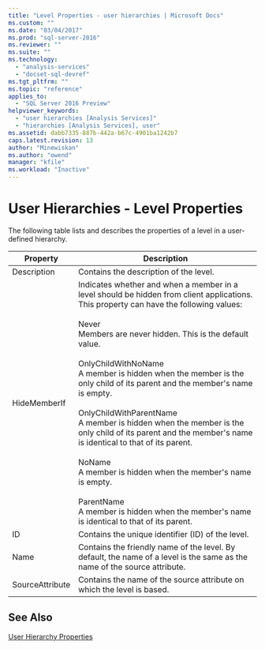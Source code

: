 ```yaml
---
title: "Level Properties - user hierarchies | Microsoft Docs"
ms.custom: ""
ms.date: "03/04/2017"
ms.prod: "sql-server-2016"
ms.reviewer: ""
ms.suite: ""
ms.technology: 
  - "analysis-services"
  - "docset-sql-devref"
ms.tgt_pltfrm: ""
ms.topic: "reference"
applies_to: 
  - "SQL Server 2016 Preview"
helpviewer_keywords: 
  - "user hierarchies [Analysis Services]"
  - "hierarchies [Analysis Services], user"
ms.assetid: dabb7335-887b-442a-b67c-4901ba1242b7
caps.latest.revision: 13
author: "Minewiskan"
ms.author: "owend"
manager: "kfile"
ms.workload: "Inactive"
---
```

# User Hierarchies - Level Properties
  The following table lists and describes the properties of a level in a user-defined hierarchy.  
  
|Property|Description|  
|--------------|-----------------|  
|Description|Contains the description of the level.|  
|HideMemberIf|Indicates whether and when a member in a level should be hidden from client applications. This property can have the following values:<br /><br /> Never<br /> Members are never hidden. This is the default value.<br /><br /> OnlyChildWithNoName<br /> A member is hidden when the member is the only child of its parent and the member's name is empty.<br /><br /> OnlyChildWithParentName<br /> A member is hidden when the member is the only child of its parent and the member's name is identical to that of its parent.<br /><br /> NoName<br /> A member is hidden when the member's name is empty.<br /><br /> ParentName<br /> A member is hidden when the member's name is identical to that of its parent.|  
|ID|Contains the unique identifier (ID) of the level.|  
|Name|Contains the friendly name of the level. By default, the name of a level is the same as the name of the source attribute.|  
|SourceAttribute|Contains the name of the source attribute on which the level is based.|  
  
## See Also  
 [User Hierarchy Properties](../../analysis-services/multidimensional-models-olap-logical-dimension-objects/user-hierarchies-properties.md)  
  
  
